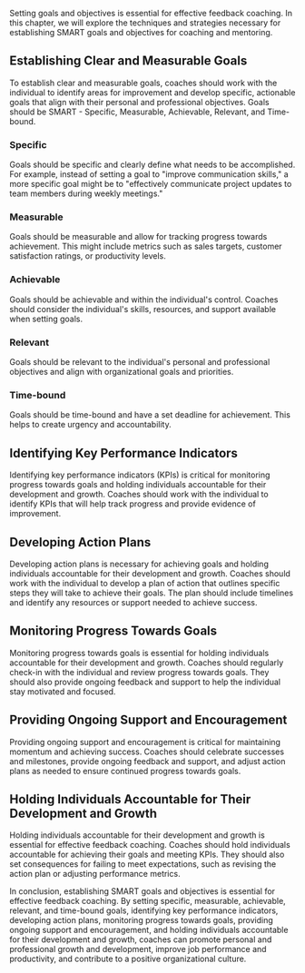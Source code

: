 
Setting goals and objectives is essential for effective feedback coaching. In this chapter, we will explore the techniques and strategies necessary for establishing SMART goals and objectives for coaching and mentoring.

Establishing Clear and Measurable Goals
---------------------------------------

To establish clear and measurable goals, coaches should work with the individual to identify areas for improvement and develop specific, actionable goals that align with their personal and professional objectives. Goals should be SMART - Specific, Measurable, Achievable, Relevant, and Time-bound.

### Specific

Goals should be specific and clearly define what needs to be accomplished. For example, instead of setting a goal to "improve communication skills," a more specific goal might be to "effectively communicate project updates to team members during weekly meetings."

### Measurable

Goals should be measurable and allow for tracking progress towards achievement. This might include metrics such as sales targets, customer satisfaction ratings, or productivity levels.

### Achievable

Goals should be achievable and within the individual's control. Coaches should consider the individual's skills, resources, and support available when setting goals.

### Relevant

Goals should be relevant to the individual's personal and professional objectives and align with organizational goals and priorities.

### Time-bound

Goals should be time-bound and have a set deadline for achievement. This helps to create urgency and accountability.

Identifying Key Performance Indicators
--------------------------------------

Identifying key performance indicators (KPIs) is critical for monitoring progress towards goals and holding individuals accountable for their development and growth. Coaches should work with the individual to identify KPIs that will help track progress and provide evidence of improvement.

Developing Action Plans
-----------------------

Developing action plans is necessary for achieving goals and holding individuals accountable for their development and growth. Coaches should work with the individual to develop a plan of action that outlines specific steps they will take to achieve their goals. The plan should include timelines and identify any resources or support needed to achieve success.

Monitoring Progress Towards Goals
---------------------------------

Monitoring progress towards goals is essential for holding individuals accountable for their development and growth. Coaches should regularly check-in with the individual and review progress towards goals. They should also provide ongoing feedback and support to help the individual stay motivated and focused.

Providing Ongoing Support and Encouragement
-------------------------------------------

Providing ongoing support and encouragement is critical for maintaining momentum and achieving success. Coaches should celebrate successes and milestones, provide ongoing feedback and support, and adjust action plans as needed to ensure continued progress towards goals.

Holding Individuals Accountable for Their Development and Growth
----------------------------------------------------------------

Holding individuals accountable for their development and growth is essential for effective feedback coaching. Coaches should hold individuals accountable for achieving their goals and meeting KPIs. They should also set consequences for failing to meet expectations, such as revising the action plan or adjusting performance metrics.

In conclusion, establishing SMART goals and objectives is essential for effective feedback coaching. By setting specific, measurable, achievable, relevant, and time-bound goals, identifying key performance indicators, developing action plans, monitoring progress towards goals, providing ongoing support and encouragement, and holding individuals accountable for their development and growth, coaches can promote personal and professional growth and development, improve job performance and productivity, and contribute to a positive organizational culture.

